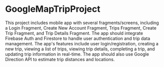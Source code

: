 # GoogleMapTripProject
This project includes mobile app with several fragments/screens, including a Login Fragment, Create New Account Fragment, Trips Fragment, Create Trip Fragment, and Trip Details Fragment. The app should integrate Firebase Auth and Firestore to handle user authentication and trip data management. The app's features include user login/registration, creating a new trip, viewing a list of trips, viewing trip details, completing a trip, and updating trip information in real-time. The app should also use Google Direction API to estimate trip distances and locations. 
